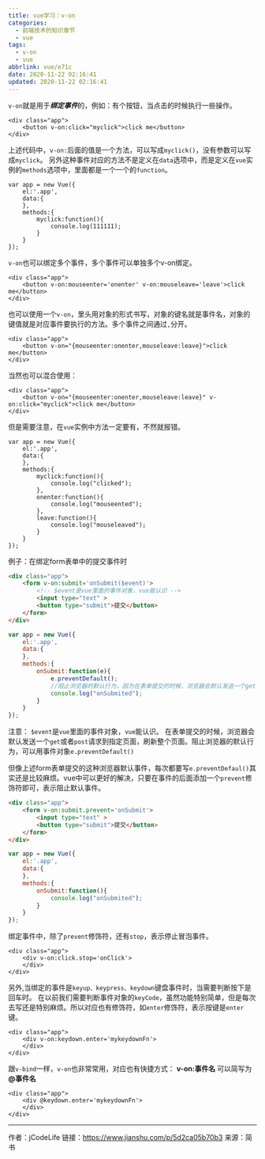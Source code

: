 ```yaml
---
title: vue学习：v-on
categories:
  - 前端技术的知识章节
  - vue
tags:
  - v-on
  - vue
abbrlink: vue/e71c
date: 2020-11-22 02:16:41
updated: 2020-11-22 02:16:41
---
```


`v-on`就是用于***绑定事件***的，例如：有个按钮，当点击的时候执行一些操作。

```
<div class="app">
    <button v-on:click="myclick">click me</button>
</div>  
```

上述代码中，`v-on:`后面的值是一个方法，可以写成`myclick()`，没有参数可以写成`myclick`。
另外这种事件对应的方法不是定义在`data`选项中，而是定义在`vue`实例的`methods`选项中，里面都是一个一个的`function`。

```
var app = new Vue({
    el:'.app',
    data:{
    },
    methods:{
        myclick:function(){
            console.log(111111);
        }
    }
});
```

<!-- more -->

`v-on`也可以绑定多个事件，多个事件可以单独多个v-on绑定。

```
<div class="app">
    <button v-on:mouseenter='onenter' v-on:mouseleave='leave'>click me</button>
</div>
```

也可以使用一个`v-on`，里头用对象的形式书写，对象的键名就是事件名，对象的键值就是对应事件要执行的方法。多个事件之间通过`,`分开。

```
<div class="app">
    <button v-on="{mouseenter:onenter,mouseleave:leave}">click me</button>
</div>
```

当然也可以混合使用：

```
<div class="app">
    <button v-on="{mouseenter:onenter,mouseleave:leave}" v-on:click="myclick">click me</button>
</div>
```

但是需要注意，在`vue`实例中方法一定要有，不然就报错。

```
var app = new Vue({
    el:'.app',
    data:{
    },
    methods:{
        myclick:function(){
            console.log("clicked");
        },
        onenter:function(){
            console.log("mouseented");
        },
        leave:function(){
            console.log("mouseleaved");
        }
    }
});
```

例子：在绑定form表单中的提交事件时

``` html
<div class="app">
    <form v-on:submit='onSubmit($event)'>
        <!-- $event是vue里面的事件对象，vue能认识 -->
        <input type="text" >
        <button type="submit">提交</button>
    </form>
</div>
```

``` javascript
var app = new Vue({
    el:'.app',
    data:{
    },
    methods:{
        onSubmit:function(e){
            e.preventDefault();
            //阻止浏览器的默认行为，因为在表单提交的时候，浏览器会默认发送一个get或者post请求到指定页面，刷新整个页面。
            console.log("onSubmited");
        }
    }
});
```

注意：
`$event`是`vue`里面的事件对象，`vue`能认识。
在表单提交的时候，浏览器会默认发送一个`get`或者`post`请求到指定页面，刷新整个页面。阻止浏览器的默认行为，可以用事件对象`e.preventDefault()`

但像上述form表单提交的这种浏览器默认事件，每次都要写`e.preventDefaul()`其实还是比较麻烦。vue中可以更好的解决，只要在事件的后面添加一个`prevent`修饰符即可，表示阻止默认事件。

``` html
<div class="app">
    <form v-on:submit.prevent='onSubmit'>
        <input type="text" >
        <button type="submit">提交</button>
    </form>
</div>
```

``` javascript
var app = new Vue({
    el:'.app',
    data:{
    },
    methods:{
        onSubmit:function(){
            console.log("onSubmited");
        }
    }
});
```

绑定事件中，除了`prevent`修饰符，还有`stop`，表示停止冒泡事件。

```
<div class="app">
    <div v-on:click.stop='onClick'>
    </div>
</div>
```

另外,当绑定的事件是`keyup、keypress、keydown`键盘事件时，当需要判断按下是回车时。
在以前我们需要判断事件对象的`keyCode`，虽然功能特别简单，但是每次去写还是特别麻烦。所以对应也有修饰符，如`enter`修饰符，表示按键是`enter`键。

```
<div class="app">
    <div v-on:keydown.enter='mykeydownFn'>
    </div>
</div>  
```

跟`v-bind`一样，`v-on`也非常常用，对应也有快捷方式：
**v-on:事件名** 可以简写为 **@事件名**

```
<div class="app">
    <div @keydown.enter='mykeydownFn'>
    </div>
</div>
```

---

作者：jCodeLife
链接：<https://www.jianshu.com/p/5d2ca05b70b3>
来源：简书
